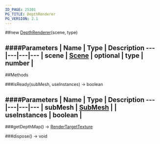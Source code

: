 ```yaml
---
ID_PAGE: 25301
PG_TITLE: DepthRenderer
PG_VERSION: 2.1
---
```

##new [DepthRenderer](/classes/DepthRenderer)(scene, type)






####Parameters
 | Name | Type | Description
---|---|---|---
 | scene | [Scene](/classes/Scene) | 
optional | type | number | 
---



##Methods

###isReady(subMesh, useInstances) &rarr; boolean



####Parameters
 | Name | Type | Description
---|---|---|---
 | subMesh | [SubMesh](/classes/SubMesh) | 
 | useInstances | boolean | 
---

###getDepthMap() &rarr; [RenderTargetTexture](/classes/RenderTargetTexture)




###dispose() &rarr; void

